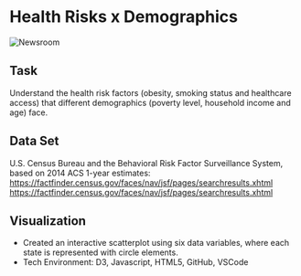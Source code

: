 # Health Risks x Demographics

![Newsroom](https://media.giphy.com/media/v2xIous7mnEYg/giphy.gif)

## Task 
Understand the health risk factors (obesity, smoking status and healthcare access) that different demographics (poverty level, household income and age) face. 

## Data Set 
U.S. Census Bureau and the Behavioral Risk Factor Surveillance System, based on 2014 ACS 1-year estimates: https://factfinder.census.gov/faces/nav/jsf/pages/searchresults.xhtml
https://factfinder.census.gov/faces/nav/jsf/pages/searchresults.xhtml

## Visualization
* Created an interactive scatterplot using six data variables, where each state is represented with circle elements. 
* Tech Environment: D3, Javascript, HTML5, GitHub, VSCode

